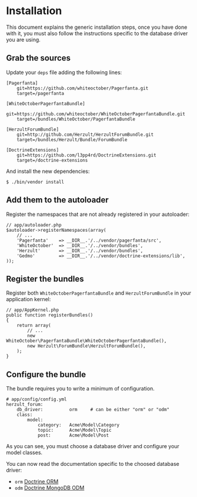 Installation
============

This document explains the generic installation steps, once you have done with
it, you must also follow the instructions specific to the database driver you
are using.

Grab the sources
----------------

Update your `deps` file adding the following lines:

    [Pagerfanta]
        git=https://github.com/whiteoctober/Pagerfanta.git
        target=/pagerfanta

    [WhiteOctoberPagerfantaBundle]
        git=https://github.com/whiteoctober/WhiteOctoberPagerfantaBundle.git
        target=/bundles/WhiteOctober/PagerfantaBundle

    [HerzultForumBundle]
        git=http://github.com/Herzult/HerzultForumBundle.git
        target=/bundles/Herzult/Bundle/ForumBundle

    [DoctrineExtensions]
        git=https://github.com/l3pp4rd/DoctrineExtensions.git
        target=/doctrine-extensions

And install the new dependencies:

    $ ./bin/vendor install

Add them to the autoloader
--------------------------

Register the namespaces that are not already registered in your autoloader:

    // app/autoloader.php
    $autoloader->registerNamespaces(array(
        // ...
        'Pagerfanta'    => __DIR__.'/../vendor/pagerfanta/src',
        'WhiteOctober'  => __DIR__.'/../vendor/bundles',
        'Herzult'       => __DIR__.'/../vendor/bundles',
        'Gedmo'         => __DIR__.'/../vendor/doctrine-extensions/lib',
    ));

Register the bundles
--------------------

Register both `WhiteOctoberPagerfantaBundle` and `HerzultForumBundle` in your
application kernel:

    // app/AppKernel.php
    public function registerBundles()
    {
        return array(
            // ...
            new WhiteOctober\PagerfantaBundle\WhiteOctoberPagerfantaBundle(),
            new Herzult\ForumBundle\HerzultForumBundle(),
        );
    }

Configure the bundle
--------------------

The bundle requires you to write a minimum of configuration.

    # app/config/config.yml
    herzult_forum:
        db_driver:          orm     # can be either "orm" or "odm"
        class:
            model:
                category:   Acme\Model\Category
                topic:      Acme\Model\Topic
                post:       Acme\Model\Post

As you can see, you must choose a database driver and configure your model
classes.

You can now read the documentation specific to the choosed database driver:

 - `orm` [Doctrine ORM][doctrine-orm]
 - `odm` [Doctrine MongoDB ODM][doctrine-mongodb-odm]

 [doctrine-orm]: doctrine-orm.markdown
 [doctrine-mongodb-odm]: doctrine-mongodb-odm.markdown
